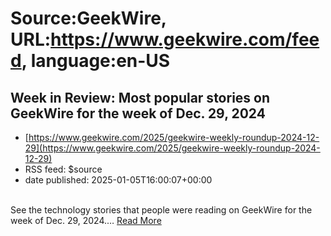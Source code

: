 # Source:GeekWire, URL:https://www.geekwire.com/feed, language:en-US

## Week in Review: Most popular stories on GeekWire for the week of Dec. 29, 2024
 - [https://www.geekwire.com/2025/geekwire-weekly-roundup-2024-12-29](https://www.geekwire.com/2025/geekwire-weekly-roundup-2024-12-29)
 - RSS feed: $source
 - date published: 2025-01-05T16:00:07+00:00

<br>See the technology stories that people were reading on GeekWire for the week of Dec. 29, 2024.&#8230; <a href="https://www.geekwire.com/2025/geekwire-weekly-roundup-2024-12-29/">Read More</a>

